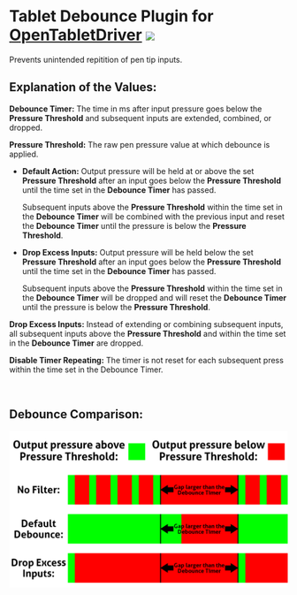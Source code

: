 # Tablet Debounce Plugin for [OpenTabletDriver](https://github.com/OpenTabletDriver/OpenTabletDriver) [![](https://img.shields.io/github/downloads/Kuuuube/Tablet_Debounce/total.svg)](https://github.com/Kuuuube/Tablet_Debounce/releases/latest)

Prevents unintended repitition of pen tip inputs.

## Explanation of the Values:

**Debounce Timer:** The time in ms after input pressure goes below the **Pressure Threshold** and subsequent inputs are extended, combined, or dropped.

**Pressure Threshold:** The raw pen pressure value at which debounce is applied.

- **Default Action:** Output pressure will be held at or above the set **Pressure Threshold** after an input goes below the **Pressure Threshold** until the time set in the **Debounce Timer** has passed. 

    Subsequent inputs above the **Pressure Threshold** within the time set in the **Debounce Timer** will be combined with the previous input and reset the **Debounce Timer** until the pressure is below the **Pressure Threshold**.

- **Drop Excess Inputs:** Output pressure will be held below the set **Pressure Threshold** after an input goes below the **Pressure Threshold** until the time set in the **Debounce Timer** has passed. 

    Subsequent inputs above the **Pressure Threshold** within the time set in the **Debounce Timer** will be dropped and will reset the **Debounce Timer** until the pressure is below the **Pressure Threshold**.

**Drop Excess Inputs:** Instead of extending or combining subsequent inputs, all subsequent inputs above the **Pressure Threshold** and within the time set in the **Debounce Timer** are dropped.

**Disable Timer Repeating:** The timer is not reset for each subsequent press within the time set in the Debounce Timer.

<br>

## Debounce Comparison:

![](https://raw.githubusercontent.com/Kuuuube/Tablet_Debounce/main/tablet_debounce_diagram.png)
